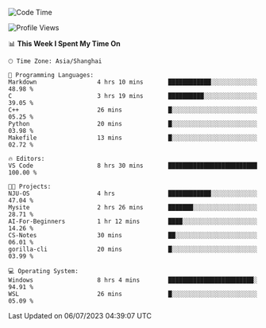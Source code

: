 <!--START_SECTION:waka-->
![Code Time](http://img.shields.io/badge/Code%20Time-1%2C037%20hrs%2017%20mins-blue)

![Profile Views](http://img.shields.io/badge/Profile%20Views-0-blue)

📊 **This Week I Spent My Time On** 

```text
🕑︎ Time Zone: Asia/Shanghai

💬 Programming Languages: 
Markdown                 4 hrs 10 mins       ████████████░░░░░░░░░░░░░   48.98 % 
C                        3 hrs 19 mins       ██████████░░░░░░░░░░░░░░░   39.05 % 
C++                      26 mins             █░░░░░░░░░░░░░░░░░░░░░░░░   05.25 % 
Python                   20 mins             █░░░░░░░░░░░░░░░░░░░░░░░░   03.98 % 
Makefile                 13 mins             █░░░░░░░░░░░░░░░░░░░░░░░░   02.72 % 

🔥 Editors: 
VS Code                  8 hrs 30 mins       █████████████████████████   100.00 % 

🐱‍💻 Projects: 
NJU-OS                   4 hrs               ████████████░░░░░░░░░░░░░   47.04 % 
Mysite                   2 hrs 26 mins       ███████░░░░░░░░░░░░░░░░░░   28.71 % 
AI-For-Beginners         1 hr 12 mins        ████░░░░░░░░░░░░░░░░░░░░░   14.26 % 
CS-Notes                 30 mins             ██░░░░░░░░░░░░░░░░░░░░░░░   06.01 % 
gorilla-cli              20 mins             █░░░░░░░░░░░░░░░░░░░░░░░░   03.99 % 

💻 Operating System: 
Windows                  8 hrs 4 mins        ████████████████████████░   94.91 % 
WSL                      26 mins             █░░░░░░░░░░░░░░░░░░░░░░░░   05.09 % 
```


 Last Updated on 06/07/2023 04:39:07 UTC
<!--END_SECTION:waka-->